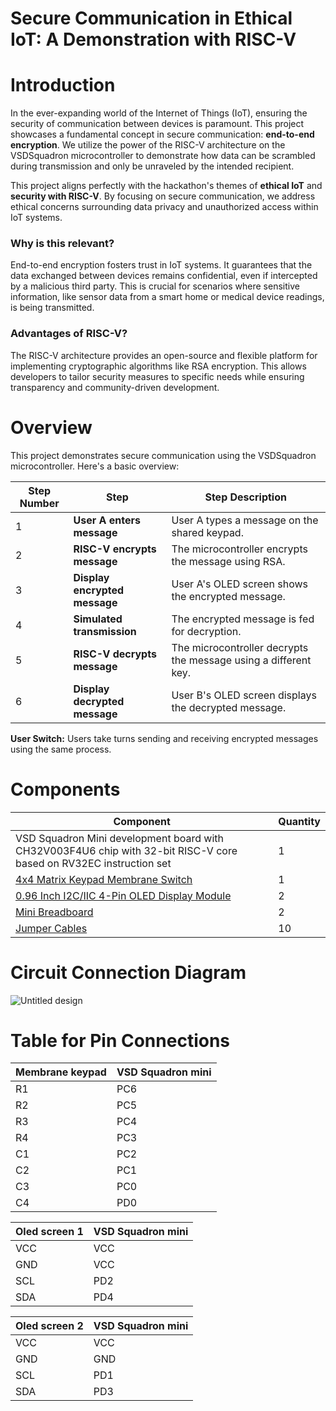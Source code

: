 # Secure Communication in Ethical IoT: A Demonstration with RISC-V

# Introduction
In the ever-expanding world of the Internet of Things (IoT), ensuring the security of communication between devices is paramount. This project showcases a fundamental concept in secure communication: **end-to-end encryption**. We utilize the power of the RISC-V architecture on the VSDSquadron microcontroller to demonstrate how data can be scrambled during transmission and only be unraveled by the intended recipient.

This project aligns perfectly with the hackathon's themes of **ethical IoT** and **security with RISC-V**. By focusing on secure communication, we address ethical concerns surrounding data privacy and unauthorized access within IoT systems. 

### Why is this relevant?
End-to-end encryption fosters trust in IoT systems. It guarantees that the data exchanged between devices remains confidential, even if intercepted by a malicious third party. This is crucial for scenarios where sensitive information, like sensor data from a smart home or medical device readings, is being transmitted.

### Advantages of RISC-V?
The RISC-V architecture provides an open-source and flexible platform for implementing cryptographic algorithms like RSA encryption. This allows developers to tailor security measures to specific needs while ensuring transparency and community-driven development.

# Overview
This project demonstrates secure communication using the VSDSquadron microcontroller. Here's a basic overview:

<div align="center">
  
| Step Number | Step | Step Description |
|---|---|---|
| 1 | **User A enters message** | User A types a message on the shared keypad. |
| 2 |**RISC-V encrypts message** | The microcontroller encrypts the message using RSA. |
| 3 | **Display encrypted message** | User A's OLED screen shows the encrypted message. |
| 4 | **Simulated transmission** | The encrypted message is fed for decryption. |
| 5 | **RISC-V decrypts message** | The microcontroller decrypts the message using a different key. |
| 6 | **Display decrypted message** | User B's OLED screen displays the decrypted message. |

</div>

**User Switch:** Users take turns sending and receiving encrypted messages using the same process.



# Components

<div align="center">
  
| Component | Quantity |
|---|---|
| VSD Squadron Mini development board with CH32V003F4U6 chip with 32-bit RISC-V core based on RV32EC instruction set | 1 |
| [4x4 Matrix Keypad Membrane Switch](https://robu.in/product/4x4-matrix-keypad-membrane-switch-arduino-arm-mcu/?gad_source=1&gclid=Cj0KCQjwpNuyBhCuARIsANJqL9MvtmVv5R4qeRMKR2sHxFN9gX-r40MK_EpD7TBL31eXKeJ1w0iur34aAoDQEALw_wcB) | 1 |
| [0.96 Inch I2C/IIC 4-Pin OLED Display Module](https://robu.in/product/0-96-inch-i2c-iic-oled-lcd-module-4pin-with-vcc-gnd-white/) | 2 |
| [Mini Breadboard](https://robu.in/product/170-pts-mini-breadboard-syb-170-green/) | 2 |
| [Jumper Cables](https://robu.in/product/20cm-dupont-wire-color-jumper-cable-2-54mm-1p-1p-female-female-40pcs/) | 10 |

</div>

# Circuit Connection Diagram
![Untitled design](https://github.com/playinpixel/8bit-Magik/assets/147128064/dd716306-865b-43e8-b671-386abc4b696f)


# Table for Pin Connections

<div align="center">

|Membrane keypad |VSD Squadron mini |
|---|---|
|R1|PC6|
|R2|PC5|
|R3|PC4|
|R4|PC3|
|C1|PC2|
|C2|PC1|
|C3|PC0|
|C4|PD0|



|Oled screen 1|VSD Squadron mini|
|---|---|
|VCC|VCC|
|GND|VCC|
|SCL|PD2|
|SDA|PD4|


|Oled screen 2|VSD Squadron mini|
|---|---|
|VCC|VCC|
|GND|GND|
|SCL|PD1|
|SDA|PD3|

</div>



